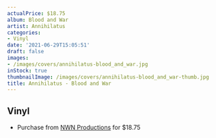 ```yaml
---
actualPrice: $18.75
album: Blood and War
artist: Annihilatus
categories:
- Vinyl
date: '2021-06-29T15:05:51'
draft: false
images:
- /images/covers/annihilatus-blood_and_war.jpg
inStock: true
thumbnailImage: /images/covers/annihilatus-blood_and_war-thumb.jpg
title: Annihilatus - Blood and War
---
```


## Vinyl
* Purchase from [NWN Productions](http://shop.nwnprod.com/index.php?route=product/product&path=75&product_id=7708&sort=pd.name&order=ASC) for $18.75
